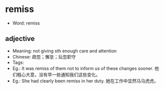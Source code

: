 # remiss

- Word: remiss

## adjective

- Meaning: not giving sth enough care and attention
- Chinese: 疏忽；懈怠；玩忽职守
- Tags: 
- Eg.: It was remiss of them not to inform us of these changes sooner. 他们粗心大意，没有早一些通知我们这些变化。
- Eg.: She had clearly been remiss in her duty. 她在工作中显然马马虎虎。

